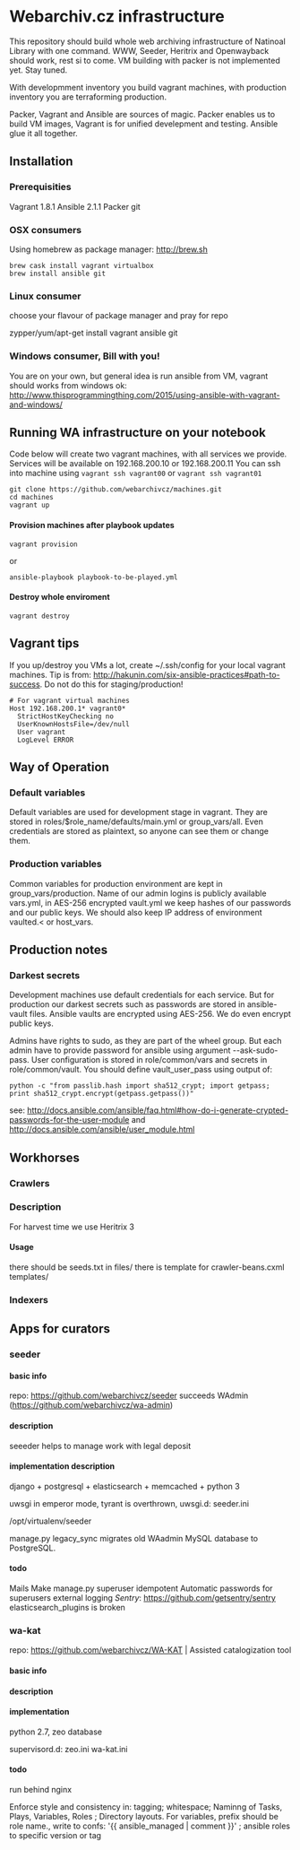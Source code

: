 # Webarchiv.cz infrastructure

This repository should build whole web archiving infrastructure of Natinoal Library with one command. WWW, Seeder, Heritrix and Openwayback should work, rest si to come. VM building with packer is not implemented yet. Stay tuned.

With developmment inventory you build vagrant machines, with production inventory you are terraforming production.

Packer, Vagrant and Ansible are sources of magic. Packer enables us to build VM images, Vagrant is for unified develepment and testing. Ansible glue it all together.

## Installation

### Prerequisities
Vagrant 1.8.1
Ansible 2.1.1
Packer
git

### OSX consumers
Using homebrew as package manager: http://brew.sh

```
brew cask install vagrant virtualbox
brew install ansible git
```

### Linux consumer
choose your flavour of package manager and pray for repo

zypper/yum/apt-get install vagrant ansible git

### Windows consumer, Bill with you!

You are on your own, but general idea is run ansible from VM, vagrant should works from windows ok: http://www.thisprogrammingthing.com/2015/using-ansible-with-vagrant-and-windows/

## Running WA infrastructure on your notebook
Code below will create two vagrant machines, with all services we provide. Services will be available on 192.168.200.10 or 192.168.200.11 You can ssh into machine using ```vagrant ssh vagrant00``` or ```vagrant ssh vagrant01```
```
git clone https://github.com/webarchivcz/machines.git
cd machines
vagrant up
```

#### Provision machines after playbook updates
```
vagrant provision
```
or 
```
ansible-playbook playbook-to-be-played.yml
```

#### Destroy whole enviroment
```
vagrant destroy
```

## Vagrant tips

If you up/destroy you VMs a lot, create ~/.ssh/config for your local vagrant machines. Tip is from: http://hakunin.com/six-ansible-practices#path-to-success. Do not do this for staging/production!
```
# For vagrant virtual machines
Host 192.168.200.1* vagrant0*
  StrictHostKeyChecking no
  UserKnownHostsFile=/dev/null
  User vagrant
  LogLevel ERROR
```
## Way of Operation

### Default variables
Default variables are used for development stage in vagrant. They are stored in roles/$role_name/defaults/main.yml or group_vars/all. Even credentials are stored as plaintext, so anyone can see them or change them.

### Production variables
Common variables for production environment are kept in group_vars/production. Name of our admin logins is publicly available vars.yml, in AES-256 encrypted vault.yml we keep hashes of our passwords and our public keys. We should also keep IP address of environment vaulted.<
or host_vars. 

## Production notes

### Darkest secrets
Development machines use default credentials for each service. But for production our darkest secrets such as passwords are stored in ansible-vault files. Ansible vaults are encrypted using AES-256. We do even encrypt public keys.

Admins have rights to sudo, as they are part of the wheel group. But each admin have to provide password for ansible using argument --ask-sudo-pass. User configuration is stored in role/common/vars and secrets in role/common/vault. You should define vault_user_pass using output of:
```
python -c "from passlib.hash import sha512_crypt; import getpass; print sha512_crypt.encrypt(getpass.getpass())"
```
see: http://docs.ansible.com/ansible/faq.html#how-do-i-generate-crypted-passwords-for-the-user-module and http://docs.ansible.com/ansible/user_module.html


## Workhorses

### Crawlers

### Description
For harvest time we use Heritrix 3

#### Usage
there should be seeds.txt in files/
there is template for crawler-beans.cxml templates/

### Indexers

## Apps for curators
### seeder 

#### basic info
repo: https://github.com/webarchivcz/seeder succeeds WAdmin (https://github.com/webarchivcz/wa-admin)

#### description
seeeder helps to manage work with legal deposit

#### implementation description
django + postgresql + elasticsearch + memcached + python 3

uwsgi in emperor mode, tyrant is overthrown, uwsgi.d:
  seeder.ini

/opt/virtualenv/seeder

manage.py legacy\_sync migrates old WAadmin MySQL database to PostgreSQL.

#### todo
Mails
Make manage.py superuser idempotent
Automatic passwords for superusers
external logging
*Sentry*: https://github.com/getsentry/sentry
elasticsearch\_plugins is broken

### wa-kat
repo: https://github.com/webarchivcz/WA-KAT | Assisted catalogization tool

#### basic info

#### description

#### implementation
python 2.7, zeo database

supervisord.d:
  zeo.ini
  wa-kat.ini

#### todo
run behind nginx

Enforce style and consistency in: tagging; whitespace; Naminng of Tasks, Plays, Variables, Roles ; Directory layouts. For variables, prefix should be role name., write to confs: '{{ ansible_managed | comment }}' ; ansible roles to specific version or tag
